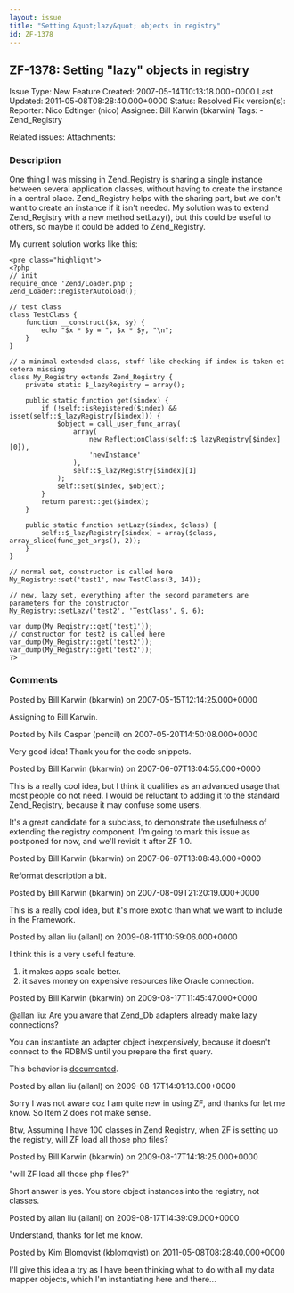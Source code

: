 ```yaml
---
layout: issue
title: "Setting &quot;lazy&quot; objects in registry"
id: ZF-1378
---
```


ZF-1378: Setting "lazy" objects in registry
-------------------------------------------

 Issue Type: New Feature Created: 2007-05-14T10:13:18.000+0000 Last Updated: 2011-05-08T08:28:40.000+0000 Status: Resolved Fix version(s): 
 Reporter:  Nico Edtinger (nico)  Assignee:  Bill Karwin (bkarwin)  Tags: - Zend\_Registry
 
 Related issues: 
 Attachments: 
### Description

One thing I was missing in Zend\_Registry is sharing a single instance between several application classes, without having to create the instance in a central place. Zend\_Registry helps with the sharing part, but we don't want to create an instance if it isn't needed. My solution was to extend Zend\_Registry with a new method setLazy(), but this could be useful to others, so maybe it could be added to Zend\_Registry.

My current solution works like this:

 
    <pre class="highlight">
    <?php
    // init
    require_once 'Zend/Loader.php';
    Zend_Loader::registerAutoload();
    
    // test class
    class TestClass {
        function __construct($x, $y) {
            echo "$x * $y = ", $x * $y, "\n";
        }
    }
    
    // a minimal extended class, stuff like checking if index is taken et  cetera missing
    class My_Registry extends Zend_Registry {
        private static $_lazyRegistry = array();
    
        public static function get($index) {
            if (!self::isRegistered($index) && isset(self::$_lazyRegistry[$index])) {
                $object = call_user_func_array(
                    array(
                        new ReflectionClass(self::$_lazyRegistry[$index][0]),
                        'newInstance'
                    ),
                    self::$_lazyRegistry[$index][1]
                );
                self::set($index, $object);
            }
            return parent::get($index);
        }
    
        public static function setLazy($index, $class) {
            self::$_lazyRegistry[$index] = array($class, array_slice(func_get_args(), 2));
        }
    }
    
    // normal set, constructor is called here
    My_Registry::set('test1', new TestClass(3, 14));
    
    // new, lazy set, everything after the second parameters are  parameters for the constructor
    My_Registry::setLazy('test2', 'TestClass', 9, 6);
    
    var_dump(My_Registry::get('test1'));
    // constructor for test2 is called here
    var_dump(My_Registry::get('test2'));
    var_dump(My_Registry::get('test2'));
    ?>


 

 

### Comments

Posted by Bill Karwin (bkarwin) on 2007-05-15T12:14:25.000+0000

Assigning to Bill Karwin.

 

 

Posted by Nils Caspar (pencil) on 2007-05-20T14:50:08.000+0000

Very good idea! Thank you for the code snippets.

 

 

Posted by Bill Karwin (bkarwin) on 2007-06-07T13:04:55.000+0000

This is a really cool idea, but I think it qualifies as an advanced usage that most people do not need. I would be reluctant to adding it to the standard Zend\_Registry, because it may confuse some users.

It's a great candidate for a subclass, to demonstrate the usefulness of extending the registry component. I'm going to mark this issue as postponed for now, and we'll revisit it after ZF 1.0.

 

 

Posted by Bill Karwin (bkarwin) on 2007-06-07T13:08:48.000+0000

Reformat description a bit.

 

 

Posted by Bill Karwin (bkarwin) on 2007-08-09T21:20:19.000+0000

This is a really cool idea, but it's more exotic than what we want to include in the Framework.

 

 

Posted by allan liu (allanl) on 2009-08-11T10:59:06.000+0000

I think this is a very useful feature.

1. it makes apps scale better.
2. it saves money on expensive resources like Oracle connection.
 


 

Posted by Bill Karwin (bkarwin) on 2009-08-17T11:45:47.000+0000

@allan liu: Are you aware that Zend\_Db adapters already make lazy connections?

You can instantiate an adapter object inexpensively, because it doesn't connect to the RDBMS until you prepare the first query.

This behavior is [documented](http://framework.zend.com/manual/en/zend.db.html#zend.db.adapter.connecting.getconnection).

 

 

Posted by allan liu (allanl) on 2009-08-17T14:01:13.000+0000

Sorry I was not aware coz I am quite new in using ZF, and thanks for let me know. So Item 2 does not make sense.

Btw, Assuming I have 100 classes in Zend Registry, when ZF is setting up the registry, will ZF load all those php files?

 

 

Posted by Bill Karwin (bkarwin) on 2009-08-17T14:18:25.000+0000

"will ZF load all those php files?"

Short answer is yes. You store object instances into the registry, not classes.

 

 

Posted by allan liu (allanl) on 2009-08-17T14:39:09.000+0000

Understand, thanks for let me know.

 

 

Posted by Kim Blomqvist (kblomqvist) on 2011-05-08T08:28:40.000+0000

I'll give this idea a try as I have been thinking what to do with all my data mapper objects, which I'm instantiating here and there...

 

 